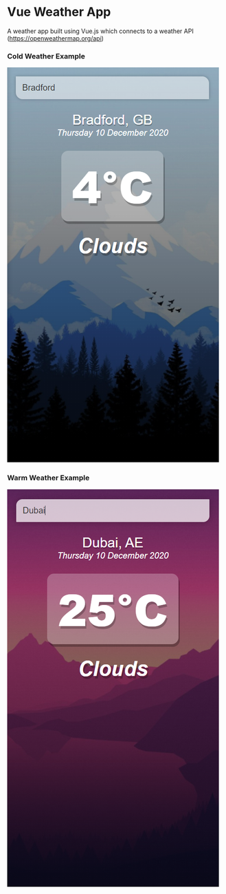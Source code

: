 # Vue Weather App
A weather app built using Vue.js which connects to a weather API (https://openweathermap.org/api)

### Cold Weather Example
![](git_images/cold-weather-example.PNG)

### Warm Weather Example
![](git_images/warm-weather-example.PNG)

